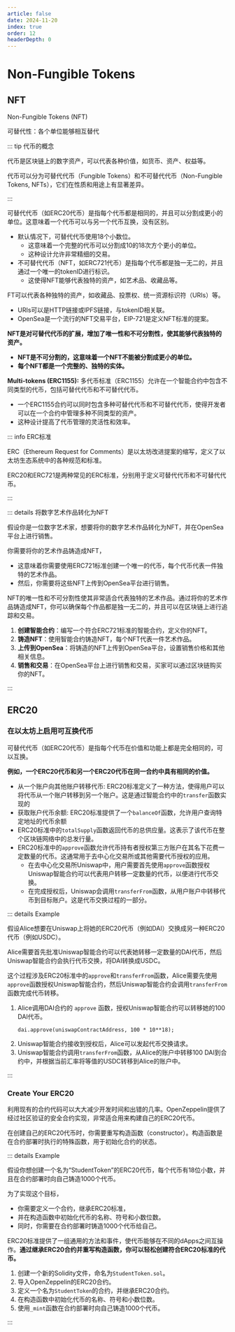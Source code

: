```yaml
---
article: false
date: 2024-11-20
index: true
order: 12
headerDepth: 0
---
```


# Non-Fungible Tokens

## NFT

Non-Fungible Tokens (NFT)

可替代性：各个单位能够相互替代

::: tip 代币的概念

代币是区块链上的数字资产，可以代表各种价值，如货币、资产、权益等。

代币可以分为可替代代币（Fungible Tokens）和不可替代代币（Non-Fungible Tokens, NFTs），它们在性质和用途上有显著差异。

:::

可替代代币（如ERC20代币）是指每个代币都是相同的，并且可以分割成更小的单位。这意味着一个代币可以与另一个代币互换，没有区别。

- 默认情况下，可替代代币使用18个小数位。
  - 这意味着一个完整的代币可以分割成10的18次方个更小的单位。
  - 这种设计允许非常精细的交易。
- 不可替代代币（NFT，如ERC721代币）是指每个代币都是独一无二的，并且通过一个唯一的tokenID进行标识。
  - 这使得NFT能够代表独特的资产，如艺术品、收藏品等。

FT可以代表各种独特的资产，如收藏品、投票权、统一资源标识符（URIs）等。

- URIs可以是HTTP链接或IPFS链接，与tokenID相关联。
- OpenSea是一个流行的NFT交易平台，EIP-721是定义NFT标准的提案。

**NFT是对可替代代币的扩展，增加了唯一性和不可分割性，使其能够代表独特的资产。**

- **NFT是不可分割的，这意味着一个NFT不能被分割成更小的单位。**
- **每个NFT都是一个完整的、独特的实体。**

**Multi-tokens (ERC1155):** 多代币标准（ERC1155）允许在一个智能合约中包含不同类型的代币，包括可替代代币和不可替代代币。

- 一个ERC1155合约可以同时包含多种可替代代币和不可替代代币，使得开发者可以在一个合约中管理多种不同类型的资产。
- 这种设计提高了代币管理的灵活性和效率。

::: info ERC标准

ERC（Ethereum Request for Comments）是以太坊改进提案的缩写，定义了以太坊生态系统中的各种规范和标准。

ERC20和ERC721是两种常见的ERC标准，分别用于定义可替代代币和不可替代代币。

:::

::: details 将数字艺术作品转化为NFT

假设你是一位数字艺术家，想要将你的数字艺术作品转化为NFT，并在OpenSea平台上进行销售。

你需要将你的艺术作品铸造成NFT，

- 这意味着你需要使用ERC721标准创建一个唯一的代币，每个代币代表一件独特的艺术作品。
- 然后，你需要将这些NFT上传到OpenSea平台进行销售。

NFT的唯一性和不可分割性使其非常适合代表独特的艺术作品。通过将你的艺术作品铸造成NFT，你可以确保每个作品都是独一无二的，并且可以在区块链上进行追踪和交易。

1. **创建智能合约**：编写一个符合ERC721标准的智能合约，定义你的NFT。
2. **铸造NFT**：使用智能合约铸造NFT，每个NFT代表一件艺术作品。
3. **上传到OpenSea**：将铸造的NFT上传到OpenSea平台，设置销售价格和其他相关信息。
4. **销售和交易**：在OpenSea平台上进行销售和交易，买家可以通过区块链购买你的NFT。

:::

## ERC20

### 在以太坊上启用可互换代币

可替代代币（如ERC20代币）是指每个代币在价值和功能上都是完全相同的，可以互换。

**例如，一个ERC20代币和另一个ERC20代币在同一合约中具有相同的价值。**

- 从一个账户向其他账户转移代币: ERC20标准定义了一种方法，使得用户可以将代币从一个账户转移到另一个账户。这是通过智能合约中的`transfer`函数实现的
- 获取账户代币余额: ERC20标准提供了一个`balanceOf`函数，允许用户查询特定地址的代币余额
- ERC20标准中的`totalSupply`函数返回代币的总供应量。这表示了该代币在整个区块链网络中的总发行量。
- ERC20标准中的`approve`函数允许代币持有者授权第三方账户在其名下花费一定数量的代币。这通常用于去中心化交易所或其他需要代币授权的应用。
  - 在去中心化交易所Uniswap中，用户需要首先使用`approve`函数授权Uniswap智能合约可以代表用户转移一定数量的代币，以便进行代币交换。
  - 在完成授权后，Uniswap会调用`transferFrom`函数，从用户账户中转移代币到目标账户。这是代币交换过程的一部分。

::: details Example

假设Alice想要在Uniswap上将她的ERC20代币（例如DAI）交换成另一种ERC20代币（例如USDC）。

Alice需要首先批准Uniswap智能合约可以代表她转移一定数量的DAI代币，然后Uniswap智能合约会执行代币交换，将DAI转换成USDC。

这个过程涉及ERC20标准中的`approve`和`transferFrom`函数，Alice需要先使用`approve`函数授权Uniswap智能合约，然后Uniswap智能合约会调用`transferFrom`函数完成代币转移。

1. Alice调用DAI合约的 `approve` 函数，授权Uniswap智能合约可以转移她的100 DAI代币。
   ```solidity
   dai.approve(uniswapContractAddress, 100 * 10**18);
   ```
2. Uniswap智能合约接收到授权后，Alice可以发起代币交换请求。
3. Uniswap智能合约调用`transferFrom`函数，从Alice的账户中转移100 DAI到合约中，并根据当前汇率将等值的USDC转移到Alice的账户中。

:::

### Create Your ERC20

利用现有的合约代码可以大大减少开发时间和出错的几率。OpenZeppelin提供了经过社区验证的安全合约实现，非常适合用来构建自己的ERC20代币。

在创建自己的ERC20代币时，你需要重写构造函数（constructor）。构造函数是在合约部署时执行的特殊函数，用于初始化合约的状态。

::: details Example

假设你想创建一个名为“StudentToken”的ERC20代币，每个代币有18位小数，并且在合约部署时向自己铸造1000个代币。

为了实现这个目标，

- 你需要定义一个合约，继承ERC20标准，
- 并在构造函数中初始化代币的名称、符号和小数位数。
- 同时，你需要在合约部署时铸造1000个代币给自己。

ERC20标准提供了一组通用的方法和事件，使代币能够在不同的dApps之间互操作。**通过继承ERC20合约并重写构造函数，你可以轻松创建符合ERC20标准的代币。**

1. 创建一个新的Solidity文件，命名为`StudentToken.sol`。
2. 导入OpenZeppelin的ERC20合约。
3. 定义一个名为`StudentToken`的合约，并继承ERC20合约。
4. 在构造函数中初始化代币的名称、符号和小数位数。
5. 使用`_mint`函数在合约部署时向自己铸造1000个代币。



::: 

